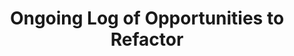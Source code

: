 ---
title: Ongoing Log of Opportunities to Refactor
lede: Keep a running list of opportunities to refactor.
date_authored_initial_draft: 2025-05-10
date_authored_current_draft: 2025-05-10
date_authored_final_draft: null
date_first_published: null
date_last_updated: null
at_semantic_version: 0.0.0.1
status: In-Progress
augmented_with: Windsurf Cascade on Gemini 2.5 Pro
category: Refactoring
date_created: 2025-05-10
date_modified: 2025-05-10
tags:
- Refactoring
- Component-Architecture
- Content-Display
authors:
  - Michael Staton
---